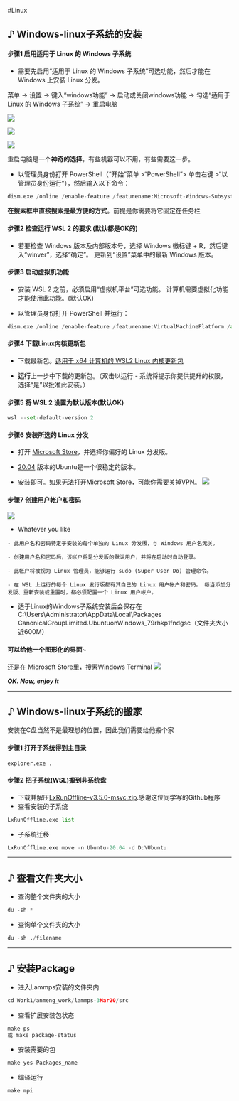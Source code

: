 #Linux

## ♪ Windows-linux子系统的安装

#### 步骤1 启用适用于 Linux 的 Windows 子系统

- 需要先启用“适用于 Linux 的 Windows 子系统”可选功能，然后才能在 Windows 上安装 Linux 分发。

菜单 -> 设置 -> 键入“windows功能” -> 启动或关闭windows功能 -> 勾选“适用于 Linux 的 Windows 子系统” -> 重启电脑

![](https://img2018.cnblogs.com/blog/1244179/201812/1244179-20181228134938823-1319666346.png)

![](https://img2018.cnblogs.com/blog/1244179/201812/1244179-20181228135058021-928473670.png)

![](https://img2018.cnblogs.com/blog/1244179/201812/1244179-20181228135400930-1592101849.png)


重启电脑是一个**神奇的选择**，有些机器可以不用，有些需要这一步。

- 以管理员身份打开 PowerShell（“开始”菜单 >“PowerShell”> 单击右键 >“以管理员身份运行”），然后输入以下命令：
```python
dism.exe /online /enable-feature /featurename:Microsoft-Windows-Subsystem-Linux /all /norestart
```

**在搜索框中直接搜索是最方便的方式**。前提是你需要将它固定在任务栏

#### 步骤2 检查运行 WSL 2 的要求 (默认都是OK的)

- 若要检查 Windows 版本及内部版本号，选择 Windows 徽标键 + R，然后键入“winver”，选择“确定”。 更新到“设置”菜单中的最新 Windows 版本。

#### 步骤3 启动虚拟机功能

- 安装 WSL 2 之前，必须启用“虚拟机平台”可选功能。 计算机需要虚拟化功能才能使用此功能。(默认OK)

- 以管理员身份打开 PowerShell 并运行：
```python
dism.exe /online /enable-feature /featurename:VirtualMachinePlatform /all /norestart
```

#### 步骤4 下载Linux内核更新包

- 下载最新包。[适用于 x64 计算机的 WSL2 Linux 内核更新包](https://wslstorestorage.blob.core.windows.net/wslblob/wsl_update_x64.msi)

- **运行**上一步中下载的更新包。（双击以运行 - 系统将提示你提供提升的权限，选择“是”以批准此安装。）

#### 步骤5 将 WSL 2 设置为默认版本(默认OK)
```python
wsl --set-default-version 2
```

#### 步骤6 安装所选的 Linux 分发

- 打开 [Microsoft Store](https://aka.ms/wslstore)，并选择你偏好的 Linux 分发版。

- [20.04](https://www.microsoft.com/en-us/p/ubuntu-2004-lts/9n6svws3rx71?rtc=1#activetab=pivot:overviewtab) 版本的Ubuntu是一个很稳定的版本。

- 安装即可。如果无法打开Microsoft Store，可能你需要关掉VPN。
![](https://img2018.cnblogs.com/blog/1244179/201812/1244179-20181228140138967-281402613.png)

#### 步骤7 创建用户帐户和密码
![](https://img2018.cnblogs.com/blog/1244179/201812/1244179-20181228140309955-1004055466.png)
- Whatever you like

```
- 此用户名和密码特定于安装的每个单独的 Linux 分发版，与 Windows 用户名无关。

- 创建用户名和密码后，该帐户将是分发版的默认用户，并将在启动时自动登录。

- 此帐户将被视为 Linux 管理员，能够运行 sudo (Super User Do) 管理命令。

- 在 WSL 上运行的每个 Linux 发行版都有其自己的 Linux 用户帐户和密码。 每当添加分发版、重新安装或重置时，都必须配置一个 Linux 用户帐户。
```
- 适于Linux的Windows子系统安装后会保存在C:\Users\Administrator\AppData\Local\Packages\
CanonicalGroupLimited.UbuntuonWindows_79rhkp1fndgsc（文件夹大小近600M）

#### 可以给他一个图形化的界面~

还是在 Microsoft Store里，搜索Windows Terminal
![](https://img-blog.csdnimg.cn/20200621172631340.png?x-oss-process=image/watermark,type_ZmFuZ3poZW5naGVpdGk,shadow_10,text_aHR0cHM6Ly9ibG9nLmNzZG4ubmV0L3UwMTQ3OTIzMDE=,size_16,color_FFFFFF,t_70)


***OK. Now, enjoy it***
 
---

## ♪ Windows-linux子系统的搬家

安装在C盘当然不是最理想的位置，因此我们需要给他搬个家

#### 步骤1 打开子系统得到主目录

```python
explorer.exe .
```

#### 步骤2 把子系统(WSL)搬到非系统盘

- 下载并解压[LxRunOffline-v3.5.0-msvc.zip](https://github.com/DDoSolitary/LxRunOffline/releases/tag/v3.5.0).感谢这位同学写的Github程序
- 查看安装的子系统

```python
LxRunOffline.exe list
```

- 子系统迁移

```python
LxRunOffline.exe move -n Ubuntu-20.04 -d D:\Ubuntu
```

---

## ♪ 查看文件夹大小

- 查询整个文件夹的大小
```python
du -sh *
```

- 查询单个文件夹的大小
```python
du -sh ./filename
```
---

## ♪ 安装Package

- 进入Lammps安装的文件夹内

```python
cd Work1/anmeng_work/lammps-3Mar20/src
```

- 查看扩展安装包状态

```python
make ps
或 make package-status
```

- 安装需要的包

```python
make yes-Packages_name
```

- 编译运行

```python
make mpi
```

























